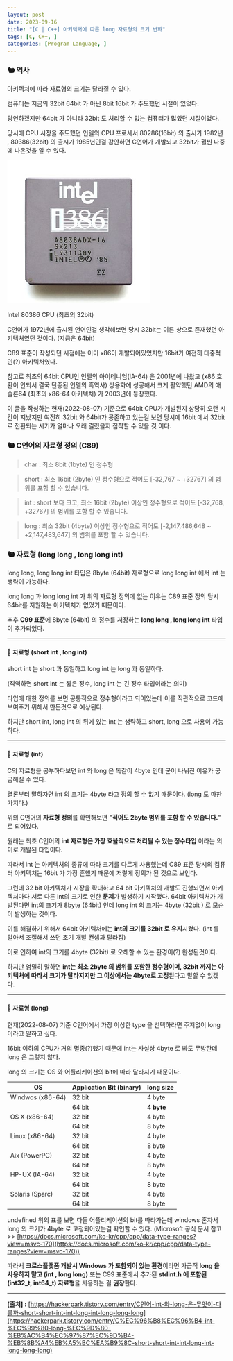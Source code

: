 ```yaml
---
layout: post
date: 2023-09-16
title: "[C | C++] 아키텍처에 따른 long 자료형의 크기 변화"
tags: [C, C++, ]
categories: [Program Language, ]
---
```



### 🐿️ 역사


아키텍처에 따라 자료형의 크기는 달라질 수 있다.


컴퓨터는 지금의 32bit 64bit 가 아닌 8bit 16bit 가 주도했던 시절이 있었다.


당연하겠지만 64bit 가 아니라 32bit 도 처리할 수 없는 컴퓨터가 많았던 시절이었다.


당시에 CPU 시장을 주도했던 인텔의 CPU 프로세서 80286(16bit) 의 출시가 1982년 , 80386(32bit) 의 출시가 1985년인걸 감안하면 C언어가 개발되고 32bit가 훨씬 나중에 나온것을 알 수 있다.


![0](/assets/img/2023-09-16-[C-|-C++]-아키텍처에-따른-long-자료형의-크기-변화.md/0.png)


Intel 80386 CPU (최초의 32bit)


C언어가 1972년에 출시된 언어인걸 생각해보면 당시 32bit는 이론 상으로 존재했던 아키텍처였던 것이다. (지금은 64bit)


C89 표준이 작성되던 시점에는 이미 x86이 개발되어있었지만 16bit가 여전히 대중적인(?) 아키텍처였다.


참고로 최초의 64bit CPU인 인텔의 아이테니엄(IA-64) 은 2001년에 나왔고 (x86 호환이 안되서 결국 단종된 인텔의 흑역사) 상용화에 성공해서 크게 활약했던 AMD의 애슬론64 (최초의 x86-64 아키텍처) 가 2003년에 등장했다.


이 글을 작성하는 현재(2022-08-07) 기준으로 64bit CPU가 개발된지 상당히 오랜 시간이 지났지만 여전히 32bit 와 64bit가 공존하고 있는걸 보면 당시에 16bit 에서 32bit 로 전환되는 시기가 얼마나 오래 걸렸을지 짐작할 수 있을 것 이다.



### 🐿️ **C언어의 자료형 정의 (C89)**


> char : 최소 8bit (1byte) 인 정수형


> short : 최소 16bit (2byte) 인 정수형으로 적어도 [-32,767 ~ +32767] 의 범위를 포함 할 수 있습니다.


> int : short 보다 크고, 최소 16bit (2byte) 이상인 정수형으로 적어도 [-32,768, +32767] 의 범위를 포함 할 수 있습니다.


> long : 최소 32bit (4byte) 이상인 정수형으로 적어도 [-2,147,486,648 ~ +2,147,483,647] 의 범위를 포함 할 수 있습니다.



### 🐿️ **자료형 (long long , long long int)**


long long, long long int 타입은 8byte (64bit) 자료형으로 long long int 에서 int 는 생략이 가능하다.


long long 과 long long int 가 위의 자료형 정의에 없는 이유는 C89 표준 정의 당시 64bit를 지원하는 아키텍처가 없었기 때문이다.


추후 **C99 표준**에 8byte (64bit) 의 정수를 저장하는 **long long , long long int** 타입이 추가되었다.


---



#### 🐇 **자료형 (short int , long int)**


short int 는 short 과 동일하고 long int 는 long 과 동일하다.


(직역하면 short int 는 짧은 정수, long int 는 긴 정수 타입이라는 의미)


타입에 대한 정의를 보면 공통적으로 정수형이라고 되어있는데 이를 직관적으로 코드에 보여주기 위해서 만든것으로 예상된다.


하지만 short int, long int 의 뒤에 있는 int 는 생략하고 short, long 으로 사용이 가능하다.


---



#### 🐇 **자료형 (int)**


C의 자료형을 공부하다보면 int 와 long 은 똑같이 4byte 인데 굳이 나눠진 이유가 궁금해질 수 있다.


결론부터 말하자면 int 의 크기는 4byte 라고 정의 할 수 없기 때문이다. (long 도 마찬가지다.)


위의 C언어의 **자료형 정의**를 확인해보면 "**적어도 2byte 범위를 포함 할 수 있습니다.**" 로 되어있다.


원래는 최초 C언어의 **int 자료형은 가장 효율적으로 처리될 수 있는 정수타입** 이라는 의미로 개발된 타입이다.


따라서 int 는 아키텍처의 종류에 따라 크기를 다르게 사용했는데 C89 표준 당시의 컴퓨터 아키텍처는 16bit 가 가장 흔했기 때문에 저렇게 정의가 된 것으로 보인다.


그런데 32 bit 아키텍처가 시장을 확대하고 64 bit 아키텍처의 개발도 진행되면서 아키텍처마다 서로 다른 int의 크기로 인한 **문제**가 발생하기 시작했다. 64bit 아키텍처가 개발된다면 int의 크기가 8byte (64bit) 인데 long int 의 크기는 4byte (32bit ) 로 모순이 발생하는 것이다. 


이를 해결하기 위해서 64bit 아키텍처에는 **int의 크기를 32bit 로 유지**시켰다. (int 를 알아서 조절해서 쓰던 초기 개발 컨셉과 달라짐)


이로 인하여 int의 크기를 4byte (32bit) 로 오해할 수 있는 환경이(?) 완성된것이다.


하지만 엄밀히 말하면 **int는 최소 2byte 의 범위를 포함한 정수형이며, 32bit 까지는 아키텍처에 따라서 크기가 달라지지만 그 이상에서는 4byte로 고정**된다고 말할 수 있겠다.


---



#### 🐇 **자료형 (long)**


현재(2022-08-07) 기준 C언어에서 가장 이상한 type 을 선택하라면 주저없이 long 이라고 말하고 싶다.


16bit 이하의 CPU가 거의 멸종(?)했기 때문에 int는 사실상 4byte 로 봐도 무방한데 long 은 그렇지 않다.


long 의 크기는 OS 와 어플리케이션의 bit에 따라 달라지기 때문이다.


| **OS**           | Application Bit (binary) | long size  |
| ---------------- | ------------------------ | ---------- |
| Windwos (x86-64) | 32 bit                   | 4 byte     |
|                  | 64 bit                   | **4 byte** |
| OS X (x86-64)    | 32 bit                   | 4 byte     |
|                  | 64 bit                   | 8 byte     |
| Linux (x86-64)   | 32 bit                   | 4 byte     |
|                  | 64 bit                   | 8 byte     |
| Aix (PowerPC)    | 32 bit                   | 4 byte     |
|                  | 64 bit                   | 8 byte     |
| HP-UX (IA-64)    | 32 bit                   | 4 byte     |
|                  | 64 bit                   | 8 byte     |
| Solaris (Sparc)  | 32 bit                   | 4 byte     |
|                  | 64 bit                   | 8 byte     |

undefined
위의 표를 보면 다들 어플리케이션의 bit를 따라가는데 windows 혼자서 long 의 크기가 4byte 로 고정되어있는걸 확인할 수 있다. (Microsoft 공식 문서 참고 >> [https://docs.microsoft.com/ko-kr/cpp/cpp/data-type-ranges?view=msvc-170](https://docs.microsoft.com/ko-kr/cpp/cpp/data-type-ranges?view=msvc-170))


따라서 **크로스플랫폼 개발시 Windows 가 포함되어 있는 환경**이라면 가급적 **long 을 사용하지 말고 (int , long long)** 또는 C99 표준에서 추가된 **stdint.h 에 포함된 (int32_t, int64_t) 자료형**을 사용하는 걸 **권장**한다.


---


**[출처] :** [https://hackerpark.tistory.com/entry/C언어-int-와-long-은-무엇이-다를까-short-short-int-int-long-int-long-long-long](https://hackerpark.tistory.com/entry/C%EC%96%B8%EC%96%B4-int-%EC%99%80-long-%EC%9D%80-%EB%AC%B4%EC%97%87%EC%9D%B4-%EB%8B%A4%EB%A5%BC%EA%B9%8C-short-short-int-int-long-int-long-long-long) 


